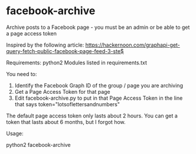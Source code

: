 # facebook-archive
Archive posts to a Facebook page - you must be an admin or be able to get a page access token

Inspired by the following article:
https://hackernoon.com/graphapi-get-query-fetch-public-facebook-page-feed-3-ste$

Requirements:
python2
Modules listed in requirements.txt

You need to:
1. Identify the Facebook Graph ID of the group / page you are archiving
2. Get a Page Access Token for that page
3. Edit facebook-archive.py to put in that Page Access Token in the line that says
token="lotsoflettersandnumbers"

The default page access token only lasts about 2 hours. You can get a token that lasts about 6 months, but I forgot how.

Usage:

python2 facebook-archive <Graph-ID>
  
  
